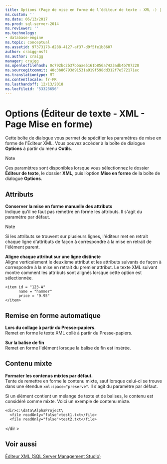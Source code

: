 ```yaml
---
title: Options (Page de mise en forme de l’éditeur de texte - XML -) | Microsoft Docs
ms.custom: ''
ms.date: 06/13/2017
ms.prod: sql-server-2014
ms.reviewer: ''
ms.technology:
- database-engine
ms.topic: conceptual
ms.assetid: 97373178-d288-4127-af37-d9f5fe1b8607
author: craigg-msft
ms.author: craigg
manager: craigg
ms.openlocfilehash: 0c792bc2b37bbaae5161b856a7423adb4b707228
ms.sourcegitcommit: 40c3b86793d91531a919f598dd312f7e572171ec
ms.translationtype: MT
ms.contentlocale: fr-FR
ms.lasthandoff: 12/13/2018
ms.locfileid: "53328656"
---
```

# <a name="options-text-editor---xml---formatting-page"></a>Options (Éditeur de texte - XML - Page Mise en forme)

Cette boîte de dialogue vous permet de spécifier les paramètres de mise en forme de l'Éditeur XML. Vous pouvez accéder à la boîte de dialogue **Options** à partir du menu **Outils**.  
  
> [!NOTE]  
> Ces paramètres sont disponibles lorsque vous sélectionnez le dossier **Éditeur de texte**, le dossier **XML**, puis l’option **Mise en forme** de la boîte de dialogue **Options**.  
  
## <a name="attributes"></a>Attributs  
 **Conserver la mise en forme manuelle des attributs**  
 Indique qu'il ne faut pas remettre en forme les attributs. Il s'agit du paramètre par défaut.  
  
> [!NOTE]  
>  Si les attributs se trouvent sur plusieurs lignes, l'éditeur met en retrait chaque ligne d'attributs de façon à correspondre à la mise en retrait de l'élément parent.  
  
 **Aligne chaque attribut sur une ligne distincte**  
 Aligne verticalement le deuxième attribut et les attributs suivants de façon à correspondre à la mise en retrait du premier attribut. Le texte XML suivant montre comment les attributs sont alignés lorsque cette option est sélectionnée.  
  
```  
<item id = "123-A"  
      name = "hammer"  
      price = "9.95"  
</item>  
```  
  
## <a name="auto-reformat"></a>Remise en forme automatique  
 **Lors du collage à partir du Presse-papiers.**  
 Remet en forme le texte XML collé à partir du Presse-papiers.  
  
 **Sur la balise de fin**  
 Remet en forme l'élément lorsque la balise de fin est insérée.  
  
## <a name="mixed-content"></a>Contenu mixte  
 **Formater les contenus mixtes par défaut.**  
 Tente de remettre en forme le contenu mixte, sauf lorsque celui-ci se trouve dans une étendue `xml:space="preserve"`. Il s'agit du paramètre par défaut.  
  
 Si un élément contient un mélange de texte et de balises, le contenu est considéré comme mixte. Voici un exemple de contenu mixte.  
  
```  
<dir>c:\data\AlphaProject\  
  <file readOnly="false">test1.txt</file>  
  <file readOnly="false">test2.txt</file>  
```  
  
 \</dir >  
  
## <a name="see-also"></a>Voir aussi  
 [Éditeur XML &#40;SQL Server Management Studio&#41;](../ssms/sql-server-management-studio-ssms.md)  
